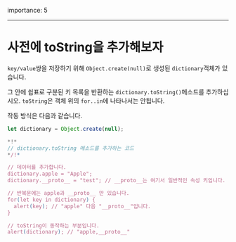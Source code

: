 importance: 5

---

# 사전에 toString을 추가해보자

`key/value`쌍을 저장하기 위해 `Object.create(null)`로 생성된 `dictionary`객체가 있습니다.

그 안에 쉼표로 구분된 키 목록을 반환하는 `dictionary.toString()`메소드를 추가하십시오. `toString`은 객체 위의 `for..in`에 나타나서는 안됩니다.

작동 방식은 다음과 같습니다.

```js
let dictionary = Object.create(null);

*!*
// dictionary.toString 메소드를 추가하는 코드
*/!*

// 데이터를 추가합니다.
dictionary.apple = "Apple";
dictionary.__proto__ = "test"; // __proto__는 여기서 일반적인 속성 키입니다.

// 반복문에는 apple과 __proto__ 만 있습니다.
for(let key in dictionary) {
  alert(key); // "apple" 다음 "__proto__"입니다.
}  

// toString이 동작하는 부분입니다.
alert(dictionary); // "apple,__proto__"
```
